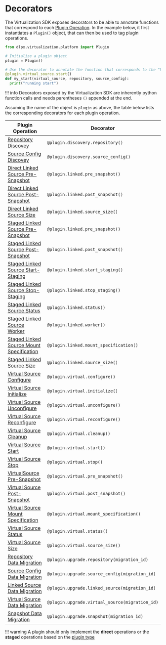 # Decorators

The Virtualization SDK exposes decorators to be able to annotate functions that correspond to each [Plugin Operation](Plugin_Operations.md).
In the example below, it first instantiates a `Plugin()` object, that can then be used to tag plugin operations.


```python
from dlpx.virtualization.platform import Plugin

# Initialize a plugin object
plugin = Plugin()

# Use the decorator to annotate the function that corresponds to the "Virtual Source Start" Plugin Operation
@plugin.virtual_source.start()
def my_start(virtual_source, repository, source_config):
  print("running start")
```

!!! info
    Decorators exposed by the Virtualization SDK are inherently python function calls and needs parentheses `()` appended at the end.

Assuming the name of the object is `plugin` as above, the table below lists the corresponding decorators for each plugin operation.

Plugin Operation | Decorator
---------------- |  --------
[Repository Discovey](Plugin_Operations.md#repository-discovery) | `@plugin.discovery.repository()`
[Source Config Discovey](Plugin_Operations.md#source-config-discovery) | `@plugin.discovery.source_config()`
[Direct Linked Source Pre-Snapshot](Plugin_Operations.md#direct-linked-source-pre-snapshot) | `@plugin.linked.pre_snapshot()`
[Direct Linked Source Post-Snapshot](Plugin_Operations.md#direct-linked-source-post-snapshot) | `@plugin.linked.post_snapshot()`
[Direct Linked Source Size](Plugin_Operations.md#direct-linked-source-size) | `@plugin.linked.source_size()`
[Staged Linked Source Pre-Snapshot](Plugin_Operations.md#staged-linked-source-pre-snapshot) | `@plugin.linked.pre_snapshot()`
[Staged Linked Source Post-Snapshot](Plugin_Operations.md#linkedsource-post-snapshot) | `@plugin.linked.post_snapshot()`
[Staged Linked Source Start-Staging](Plugin_Operations.md#staged-linked-source-start-staging) | `@plugin.linked.start_staging()`
[Staged Linked Source Stop-Staging](Plugin_Operations.md#staged-linked-source-stop-staging) | `@plugin.linked.stop_staging()`
[Staged Linked Source Status](Plugin_Operations.md#staged-linked-source-status) | `@plugin.linked.status()`
[Staged Linked Source Worker](Plugin_Operations.md#staged-linked-source-worker) | `@plugin.linked.worker()`
[Staged Linked Source Mount Specification](Plugin_Operations.md#staged-linked-source-mount-specification) | `@plugin.linked.mount_specification()`
[Staged Linked Source Size](Plugin_Operations.md#staged-linked-source-size) | `@plugin.linked.source_size()`
[Virtual Source Configure](Plugin_Operations.md#virtual-source-configure) | `@plugin.virtual.configure()`
[Virtual Source Initialize](Plugin_Operations.md#virtual-source-initialize) | `@plugin.virtual.initialize()`
[Virtual Source Unconfigure](Plugin_Operations.md#virtual-source-unconfigure) | `@plugin.virtual.unconfigure()`
[Virtual Source Reconfigure](Plugin_Operations.md#virtual-source-reconfigure) | `@plugin.virtual.reconfigure()`
[Virtual Source Cleanup](Plugin_Operations.md#virtual-source-cleanup) | `@plugin.virtual.cleanup()`
[Virtual Source Start](Plugin_Operations.md#virtual-source-start) | `@plugin.virtual.start()`
[Virtual Source Stop](Plugin_Operations.md#virtual-source-stop) | `@plugin.virtual.stop()`
[VirtualSource Pre-Snapshot](Plugin_Operations.md#virtualsource-pre-snapshot) | `@plugin.virtual.pre_snapshot()`
[Virtual Source Post-Snapshot](Plugin_Operations.md#virtual-source-post-snapshot) | `@plugin.virtual.post_snapshot()`
[Virtual Source Mount Specification](Plugin_Operations.md#virtual-source-mount-specification) | `@plugin.virtual.mount_specification()`
[Virtual Source Status](Plugin_Operations.md#virtual-source-status) | `@plugin.virtual.status()`
[Virtual Source Size](Plugin_Operations.md#virtual-source-size) | `@plugin.virtual.source_size()`
[Repository Data Migration](Plugin_Operations.md#repository-data-migration) | `@plugin.upgrade.repository(migration_id)`
[Source Config Data Migration](Plugin_Operations.md#source-config-data-migration) | `@plugin.upgrade.source_config(migration_id)`
[Linked Source Data Migration](Plugin_Operations.md#linked-source-data-migration) | `@plugin.upgrade.linked_source(migration_id)`
[Virtual Source Data Migration](Plugin_Operations.md#virtual-source-data-migration) | `@plugin.upgrade.virtual_source(migration_id)`
[Snapshot Data Migration](Plugin_Operations.md#snapshot-data-migration) | `@plugin.upgrade.snapshot(migration_id)`

!!! warning
    A plugin should only implement the **direct** operations or the **staged** operations based on the [plugin type](Glossary.md#plugin-type)

